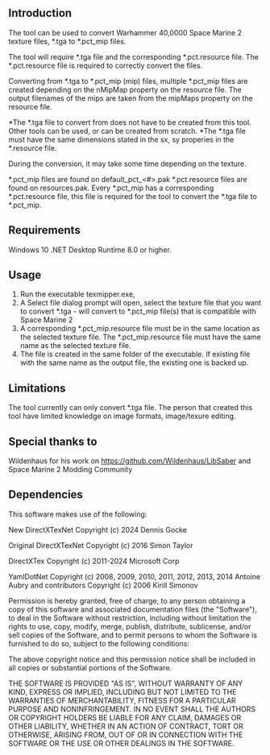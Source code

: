 ﻿Introduction
------------
The tool can be used to convert Warhammer 40,0000 Space Marine 2 texture files, *.tga to *.pct_mip files.

The tool will require *.tga file and the corresponding *.pct.resource file.
The *.pct.resource file is required to correctly convert the files.

Converting from *.tga to *.pct_mip (mip) files, multiple *.pct_mip files are created depending on 
the nMipMap property on the resource file. The output filenames of the mips are taken from the
mipMaps property on the resource file.

*The *.tga file to convert from does not have to be created from this tool. Other tools can be used, or can be created from scratch.
*The *.tga file must have the same dimensions stated in the sx, sy properies in the *.resource file.

During the conversion, it may take some time depending on the texture.

*.pct_mip files are found on default_pct_<#>.pak
*.pct.resource files are found on resources.pak.
Every *.pct_mip has a corresponding *.pct.resource file, this file is required for the tool to convert the *.tga file to *.pct_mip.

Requirements
------------
Windows 10
.NET Desktop Runtime 8.0 or higher. 
 
Usage
-----
1. Run the executable texmipper.exe, 
2. A Select file dialog prompt will open, select the texture file that you want to convert
   *.tga - will convert to *.pct_mip file(s) that is compatible with Space Marine 2
3. A corresponding *.pct_mip.resource file must be in the same location as the selected texture file.
   The *.pct_mip.resource file must have the same name as the selected texture file.
4. The file is created in the same folder of the executable.
   If existing file with the same name as the output file, the existing one is backed up.

Limitations
-----------
The tool currently can only convert *.tga file.
The person that created this tool have limited knowledge on image formats, image/texure editing.


Special thanks to
-----------------
Wildenhaus for his work on https://github.com/Wildenhaus/LibSaber
and Space Marine 2 Modding Community

Dependencies
------------
This software makes use of the following:

New DirectXTexNet
Copyright (c) 2024 Dennis Gocke

Original DirectXTexNet
Copyright (c) 2016 Simon Taylor

DirectXTex
Copyright (c) 2011-2024 Microsoft Corp

YamlDotNet
Copyright (c) 2008, 2009, 2010, 2011, 2012, 2013, 2014 Antoine Aubry and contributors
Copyright (c) 2006 Kirill Simonov

Permission is hereby granted, free of charge, to any person obtaining a copy of this
software and associated documentation files (the "Software"), to deal in the Software
without restriction, including without limitation the rights to use, copy, modify,
merge, publish, distribute, sublicense, and/or sell copies of the Software, and to
permit persons to whom the Software is furnished to do so, subject to the following
conditions:

The above copyright notice and this permission notice shall be included in all copies
or substantial portions of the Software.

THE SOFTWARE IS PROVIDED "AS IS", WITHOUT WARRANTY OF ANY KIND, EXPRESS OR IMPLIED,
INCLUDING BUT NOT LIMITED TO THE WARRANTIES OF MERCHANTABILITY, FITNESS FOR A
PARTICULAR PURPOSE AND NONINFRINGEMENT. IN NO EVENT SHALL THE AUTHORS OR COPYRIGHT
HOLDERS BE LIABLE FOR ANY CLAIM, DAMAGES OR OTHER LIABILITY, WHETHER IN AN ACTION OF
CONTRACT, TORT OR OTHERWISE, ARISING FROM, OUT OF OR IN CONNECTION WITH THE SOFTWARE
OR THE USE OR OTHER DEALINGS IN THE SOFTWARE.

